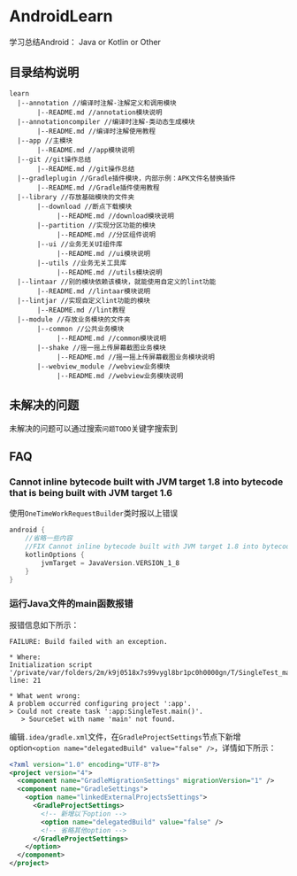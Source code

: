 # AndroidLearn

学习总结Android： Java or Kotlin or Other

## 目录结构说明

```
learn
  |--annotation //编译时注解-注解定义和调用模块
       |--README.md //annotation模块说明
  |--annotationcompiler //编译时注解-类动态生成模块
       |--README.md //编译时注解使用教程
  |--app //主模块
       |--README.md //app模块说明
  |--git //git操作总结
       |--README.md //git操作总结
  |--gradleplugin //Gradle插件模块，内部示例：APK文件名替换插件
       |--README.md //Gradle插件使用教程
  |--library //存放基础模块的文件夹
       |--download //断点下载模块
            |--README.md //download模块说明
       |--partition //实现分区功能的模块
            |--README.md //分区组件说明
       |--ui //业务无关UI组件库
            |--README.md //ui模块说明
       |--utils //业务无关工具库
            |--README.md //utils模块说明
  |--lintaar //别的模块依赖该模块，就能使用自定义的lint功能
       |--README.md //lintaar模块说明
  |--lintjar //实现自定义lint功能的模块
       |--README.md //lint教程
  |--module //存放业务模块的文件夹
       |--common //公共业务模块
            |--README.md //common模块说明
       |--shake //摇一摇上传屏幕截图业务模块
            |--README.md //摇一摇上传屏幕截图业务模块说明
       |--webview_module //webview业务模块
            |--README.md //webview业务模块说明
```

## 未解决的问题

未解决的问题可以通过搜索`问题TODO`关键字搜索到

## FAQ

### Cannot inline bytecode built with JVM target 1.8 into bytecode that is being built with JVM target 1.6

使用`OneTimeWorkRequestBuilder`类时报以上错误

```groovy
android {
    //省略一些内容
    //FIX Cannot inline bytecode built with JVM target 1.8 into bytecode that is being built with JVM target 1.6
    kotlinOptions {
        jvmTarget = JavaVersion.VERSION_1_8
    }
}
```

### 运行Java文件的main函数报错

报错信息如下所示：

```
FAILURE: Build failed with an exception.

* Where:
Initialization script '/private/var/folders/2m/k9j0518x7s99vygl8br1pc0h0000gn/T/SingleTest_main__.gradle' line: 21

* What went wrong:
A problem occurred configuring project ':app'.
> Could not create task ':app:SingleTest.main()'.
   > SourceSet with name 'main' not found.
```

编辑`.idea/gradle.xml`文件，在`GradleProjectSettings`节点下新增option`<option name="delegatedBuild" value="false" />`，详情如下所示：

```xml
<?xml version="1.0" encoding="UTF-8"?>
<project version="4">
  <component name="GradleMigrationSettings" migrationVersion="1" />
  <component name="GradleSettings">
    <option name="linkedExternalProjectsSettings">
      <GradleProjectSettings>
        <!-- 新增以下option -->
        <option name="delegatedBuild" value="false" />
        <!-- 省略其他option -->
      </GradleProjectSettings>
    </option>
  </component>
</project>
```